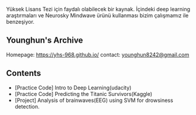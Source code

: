 Yüksek Lisans Tezi için faydalı olabilecek bir kaynak.
İçindeki deep learning araştırmaları ve Neurosky Mindwave ürünü kullanması bizim çalışmamız ile benzeşiyor.

## Younghun's Archive

Homepage: https://yhs-968.github.io/
contact: younghun8242@gmail.com

## Contents
- [Practice Code] Intro to Deep Learning(udacity)
- [Practice Code] Predicting the Titanic Survivors(Kaggle)
- [Project] Analysis of brainwaves(EEG) using SVM for drowsiness detection.
